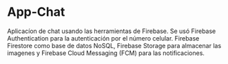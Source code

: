 # App-Chat
Aplicacíon de chat usando las herramientas de Firebase. Se usó Firebase Authentication para la autenticación por el número celular. Firebase Firestore como base de datos NoSQL, Firebase Storage para almacenar las imagenes y Firebase Cloud Messaging (FCM) para las notificaciones.
